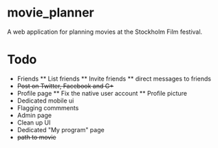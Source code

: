 movie_planner
=============

A web application for planning movies at the Stockholm Film festival. 


Todo
===============

* Friends
** List friends 
** Invite friends
** direct messages to friends
* ~~Post on Twitter, Facebook and G+~~
* Profile page
** Fix the native user account
** Profile picture
* Dedicated mobile ui
* Flagging commments
* Admin page
* Clean up UI
* Dedicated "My program" page
* ~~path to movie~~
